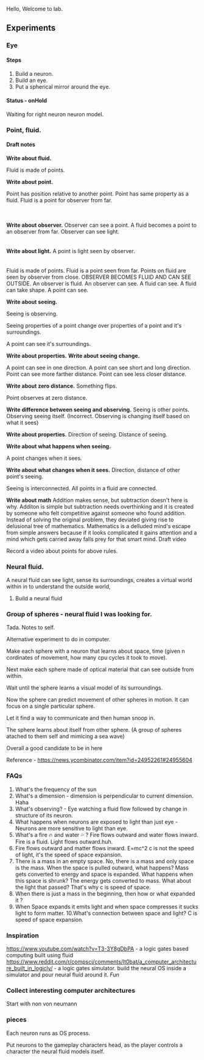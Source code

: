 Hello, Welcome to lab. 

## Experiments

### Eye

#### Steps

1. Build a neuron.
2. Build an eye.
3. Put a spherical mirror around the eye.


#### Status - onHold

Waiting for right neuron neuron model.

### Point, fluid.

#### Draft notes 

<b>Write about fluid.</b>

Fluid is made of points. 


<b>Write about point.</b>

Point has position relative to another point.
Point has same property as a fluid.
Fluid is a point for observer from far.

<br/>
<br/>
<b>Write about observer.</b>
Observer can see a point.
A fluid becomes a point to an observer from far.
Observer can see light.

<br/>
<br/>
<br/>
<b>Write about light.</b>
A point is light seen by observer.

<br/>
<br/>
<br/>
Fluid is made of points.
Fluid is a point seen from far.
Points on fluid are seen by observer from close.
OBSERVER BECOMES FLUID AND CAN SEE OUTSIDE.
An observer is fluid.
An observer can see.
A fluid can see.
A fluid can take shape.
A point can see.

<b>Write about seeing.</b>

Seeing is observing.

Seeing properties of a point change over properties of a point and it's surroundings.

A point can see it's surroundings.

<b>Write about properties.</b>
<b>Write about seeing change.</b>

A point can see in one direction.
A point can see short and long direction.
Point can see more farther distance.
Point can see less closer distance.

<b>Write about zero distance.</b> Something flips.

Point observes at zero distance.


<b>Write difference between seeing and observing.</b>
Seeing is other points.
Observing seeing itself. (Incorrect. Observing is changing itself based on what it sees)

<b>Write about properties.</b>
Direction of seeing.
Distance of seeing.

<b>Write about what happens when seeing.</b>

A point changes when it sees.

<b>Write about what changes when it sees.</b>
Direction, distance of other point's seeing.

Seeing is interconnected.
All points in a fluid are connected.

<b>Write about math</b>
Addition makes sense, but subtraction doesn't here is why. Additon is simple but subtraction needs overthinking and it is created by someone who felt competitive against someone who found addition. Instead of solving the original problem, they deviated giving rise to delusional tree of mathematics.
Mathematics is a delluded mind's escape from simple answers because if it looks complicated it gains attention and a mind which gets carried away falls prey for that smart mind.
Draft video

Record a video about points for above rules.


### Neural fluid.

A neural fluid can see light, sense its surroundings, creates a virtual world within in to understand the outside world,

1. Build a neural fluid


### Group of spheres - neural fluid I was looking for.

Tada. Notes to self.

Alternative experiment to do in computer.

Make each sphere with a neuron that learns about space, time (given n cordinates of movement, how many cpu cycles it took to move). 



Next make each sphere made of optical material that can see outside from within. 

Wait until the sphere learns a visual model of its surroundings.


Now the sphere can predict movement of other spheres in motion. It can focus on a single particular sphere.


Let it find a way to communicate and then human snoop in.


The sphere learns about itself from other sphere. (A group of spheres atached to them self and mimicing a sea wave) 



Overall a good candidate to be in here 


Reference - 
https://news.ycombinator.com/item?id=24952261#24955604


### FAQs
1. What's the frequency of the sun
2. What's a dimension - dimension is perpendicular to current dimension. Haha 
3. What's observing? - Eye watching a fluid flow followed by change in structure of its neuron.
4. What happens when neurons are exposed to light than just eye - Neurons are more sensitive to light than eye.
5. What's a fire 🔥 and water 💦 ? Fire flows outward and water flows inward. Fire is a fluid. Light flows outward.huh. 
6. Fire flows outward and matter flows inward. E=mc^2 c is not the speed of light, it's the speed of space expansion.
7. There is a mass in an empty space. No, there is a mass and only space is the mass. When the space is pulled outward, what happens? Mass gets converted to energy and space is expanded. What happens when this space is shrunk? The energy gets converted to mass. What about the light that passed? That's why c is speed of space.
8. When there is just a mass in the beginning, then how or what expanded it ? 
9. When Space expands it emits light and when space compresses it sucks light to form matter. 
10.What's connection between space and light? C is speed of space expansion.


### Inspiration
https://www.youtube.com/watch?v=T3-3Y8gDbPA - a logic gates based computing built using fluid
https://www.reddit.com/r/compsci/comments/lt0bat/a_computer_architecture_built_in_logicly/ - a logic gates simulator. build the neural OS inside a simulator and pour neural fluid around it. *Fun*

### Collect interesting computer architectures

Start with non von neumann

### pieces
Each neuron runs as OS process.

Put neurons to the gameplay characters head, as the player controls a character the neural fluid models itself.
